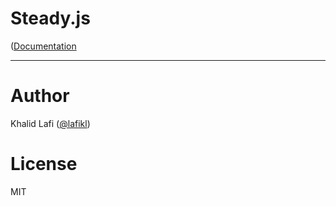Steady.js
=========

([Documentation](http://lafikl.github.io/steady.js)


_____


# Author
Khalid Lafi ([@lafikl](http://twitter.com/lafikl))


# License
MIT


